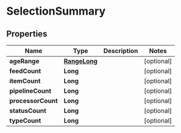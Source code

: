 # SelectionSummary

## Properties
Name | Type | Description | Notes
------------ | ------------- | ------------- | -------------
**ageRange** | [**RangeLong**](RangeLong.md) |  |  [optional]
**feedCount** | **Long** |  |  [optional]
**itemCount** | **Long** |  |  [optional]
**pipelineCount** | **Long** |  |  [optional]
**processorCount** | **Long** |  |  [optional]
**statusCount** | **Long** |  |  [optional]
**typeCount** | **Long** |  |  [optional]
